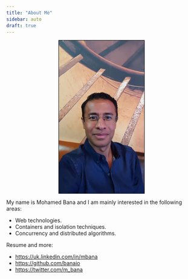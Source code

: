 ```yaml
---
title: "About Me"
sidebar: auto
draft: true
---
```


<!-- ![me.jpeg](./me.jpeg) -->

<div class="photo-container">
    <img class="photo" src="./me.jpeg">
</div>

My name is Mohamed Bana and I am mainly interested in the following areas:

* Web technologies.
* Containers and isolation techniques.
* Concurrency and distributed algorithms.

Resume and more:

* <https://uk.linkedin.com/in/mbana>
* <https://github.com/banaio>
* <https://twitter.com/m_bana>

<style scoped>
.photo-container {
    /* border: 1px solid black; */
}
.photo-container > .photo {
    border: 1px solid black;
    display: block;
    margin: 0 auto;

    height: 45%;
    width: 45%;
}
</style>
